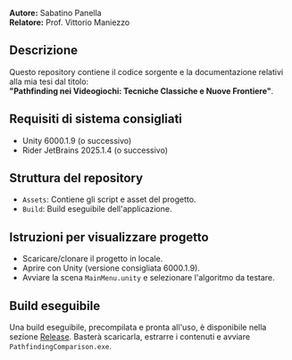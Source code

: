 **Autore:** Sabatino Panella  
**Relatore:** Prof. Vittorio Maniezzo

## Descrizione
Questo repository contiene il codice sorgente e la documentazione relativi alla mia tesi dal titolo:  
**"Pathfinding nei Videogiochi: Tecniche Classiche e Nuove Frontiere"**.

## Requisiti di sistema consigliati
- Unity 6000.1.9 (o successivo)
- Rider JetBrains 2025.1.4 (o successivo)

## Struttura del repository
- `Assets`: Contiene gli script e asset del progetto.
- `Build`: Build eseguibile dell'applicazione.

## Istruzioni per visualizzare progetto
- Scaricare/clonare il progetto in locale.
- Aprire con Unity (versione consigliata 6000.1.9).
- Avviare la scena `MainMenu.unity` e selezionare l'algoritmo da testare.

## Build eseguibile
Una build eseguibile, precompilata e pronta all'uso, è disponibile nella sezione [Release](https://github.com/SabbaPanella/Tesi-Pathfinding-Unity/releases).
Basterà scaricarla, estrarre i contenuti e avviare `PathfindingComparison.exe`.
